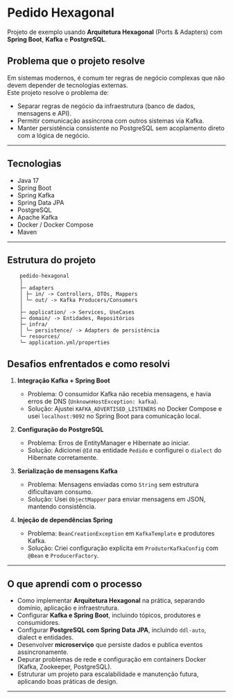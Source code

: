 # Pedido Hexagonal

Projeto de exemplo usando **Arquitetura Hexagonal** (Ports & Adapters) com **Spring Boot**, **Kafka** e **PostgreSQL**.

## Problema que o projeto resolve

Em sistemas modernos, é comum ter regras de negócio complexas que não devem depender de tecnologias externas.  
Este projeto resolve o problema de:
- Separar regras de negócio da infraestrutura (banco de dados, mensagens e API).
- Permitir comunicação assíncrona com outros sistemas via Kafka.
- Manter persistência consistente no PostgreSQL sem acoplamento direto com a lógica de negócio.

---

## Tecnologias

- Java 17
- Spring Boot
- Spring Kafka
- Spring Data JPA
- PostgreSQL
- Apache Kafka
- Docker / Docker Compose
- Maven

---
## Estrutura do projeto
```
    pedido-hexagonal
    │
    ├─ adapters
    │ ├─ in/ -> Controllers, DTOs, Mappers
    │ └─ out/ -> Kafka Producers/Consumers
    │
    ├─ application/ -> Services, UseCases
    ├─ domain/ -> Entidades, Repositórios
    ├─ infra/
    │ └─ persistence/ -> Adapters de persistência
    └─ resources/
    └─ application.yml/properties
```

## Desafios enfrentados e como resolvi

1. **Integração Kafka + Spring Boot**
    - Problema: O consumidor Kafka não recebia mensagens, e havia erros de DNS (`UnknownHostException: kafka`).
    - Solução: Ajustei `KAFKA_ADVERTISED_LISTENERS` no Docker Compose e usei `localhost:9092` no Spring Boot para comunicação local.

2. **Configuração do PostgreSQL**
    - Problema: Erros de EntityManager e Hibernate ao iniciar.
    - Solução: Adicionei `@Id` na entidade `Pedido` e configurei o `dialect` do Hibernate corretamente.

3. **Serialização de mensagens Kafka**
    - Problema: Mensagens enviadas como `String` sem estrutura dificultavam consumo.
    - Solução: Usei `ObjectMapper` para enviar mensagens em JSON, mantendo consistência.

4. **Injeção de dependências Spring**
    - Problema: `BeanCreationException` em `KafkaTemplate` e produtores Kafka.
    - Solução: Criei configuração explícita em `ProdutorKafkaConfig` com `@Bean` e `ProducerFactory`.

---

## O que aprendi com o processo

- Como implementar **Arquitetura Hexagonal** na prática, separando domínio, aplicação e infraestrutura.
- Configurar **Kafka e Spring Boot**, incluindo tópicos, produtores e consumidores.
- Configurar **PostgreSQL com Spring Data JPA**, incluindo `ddl-auto`, dialect e entidades.
- Desenvolver **microserviço** que persiste dados e publica eventos assincronamente.
- Depurar problemas de rede e configuração em containers Docker (Kafka, Zookeeper, PostgreSQL).
- Estruturar um projeto para escalabilidade e manutenção futura, aplicando boas práticas de design.

---